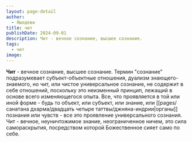```yaml
---
layout: page-detail
author:
  - Яшодеви
title: чит
publishDate: 2024-09-01
description: Чит - вечное сознание, высшее сознание.
tags:
  - чит
image:
---
```

**Чит** - вечное сознание, высшее сознание. Термин "сознание" подразумевает субъект-объектные отношения, дуализм знающего-знаемого, но чит, или чистое универсальное сознание, не содержит в себе отношений, поскольку это неизменный принцип, лежащий в основе всего изменяющегося опыта. Все, что проявляется в той или иной форме - будь то объект, или субъект, или знание, или [[pages/санатана дхарма/двадцать четыре таттвы/джняна-индрии|органы]] познания или чувств - все это проявление универсального сознания. Чит - вечное, неуничтожимое знание, неограниченное ничем, это сила самораскрытия, посредством которой Божественное сияет само по себе.

